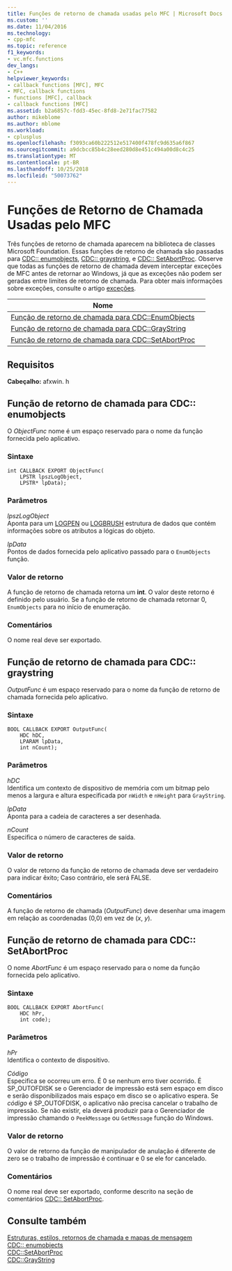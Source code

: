 ```yaml
---
title: Funções de retorno de chamada usadas pelo MFC | Microsoft Docs
ms.custom: ''
ms.date: 11/04/2016
ms.technology:
- cpp-mfc
ms.topic: reference
f1_keywords:
- vc.mfc.functions
dev_langs:
- C++
helpviewer_keywords:
- callback functions [MFC], MFC
- MFC, callback functions
- functions [MFC], callback
- callback functions [MFC]
ms.assetid: b2a6857c-fdd3-45ec-8fd8-2e71fac77582
author: mikeblome
ms.author: mblome
ms.workload:
- cplusplus
ms.openlocfilehash: f3093ca60b222512e517400f478fc9d635a6f867
ms.sourcegitcommit: a9dcbcc85b4c28eed280d8e451c494a00d8c4c25
ms.translationtype: MT
ms.contentlocale: pt-BR
ms.lasthandoff: 10/25/2018
ms.locfileid: "50073762"
---
```

# <a name="callback-functions-used-by-mfc"></a>Funções de Retorno de Chamada Usadas pelo MFC

Três funções de retorno de chamada aparecem na biblioteca de classes Microsoft Foundation. Essas funções de retorno de chamada são passadas para [CDC:: enumobjects](../../mfc/reference/cdc-class.md#enumobjects), [CDC:: graystring](../../mfc/reference/cdc-class.md#graystring), e [CDC:: SetAbortProc](../../mfc/reference/cdc-class.md#setabortproc). Observe que todas as funções de retorno de chamada devem interceptar exceções de MFC antes de retornar ao Windows, já que as exceções não podem ser geradas entre limites de retorno de chamada. Para obter mais informações sobre exceções, consulte o artigo [exceções](../../mfc/exception-handling-in-mfc.md).

|Nome||
|----------|-----------------|
|[Função de retorno de chamada para CDC::EnumObjects](#enum_objects)||
|[Função de retorno de chamada para CDC::GrayString](#graystring)||
|[Função de retorno de chamada para CDC::SetAbortProc](#setabortproc)||

## <a name="requirements"></a>Requisitos

**Cabeçalho:** afxwin. h

## <a name="enum_objects"></a> Função de retorno de chamada para CDC:: enumobjects

O *ObjectFunc* nome é um espaço reservado para o nome da função fornecida pelo aplicativo.

### <a name="syntax"></a>Sintaxe

```
int CALLBACK EXPORT ObjectFunc(
    LPSTR lpszLogObject,
    LPSTR* lpData);
```

### <a name="parameters"></a>Parâmetros

*lpszLogObject*<br/>
Aponta para um [LOGPEN](../../mfc/reference/logpen-structure.md) ou [LOGBRUSH](../../mfc/reference/logbrush-structure.md) estrutura de dados que contém informações sobre os atributos a lógicas do objeto.

*lpData*<br/>
Pontos de dados fornecida pelo aplicativo passado para o `EnumObjects` função.

### <a name="return-value"></a>Valor de retorno

A função de retorno de chamada retorna um **int**. O valor deste retorno é definido pelo usuário. Se a função de retorno de chamada retornar 0, `EnumObjects` para no início de enumeração.

### <a name="remarks"></a>Comentários

O nome real deve ser exportado.

## <a name="graystring"></a>  Função de retorno de chamada para CDC:: graystring

*OutputFunc* é um espaço reservado para o nome da função de retorno de chamada fornecida pelo aplicativo.

### <a name="syntax"></a>Sintaxe

```
BOOL CALLBACK EXPORT OutputFunc(
    HDC hDC,
    LPARAM lpData,
    int nCount);
```

### <a name="parameters"></a>Parâmetros

*hDC*<br/>
Identifica um contexto de dispositivo de memória com um bitmap pelo menos a largura e altura especificada por `nWidth` e `nHeight` para `GrayString`.

*lpData*<br/>
Aponta para a cadeia de caracteres a ser desenhada.

*nCount*<br/>
Especifica o número de caracteres de saída.

### <a name="return-value"></a>Valor de retorno

O valor de retorno da função de retorno de chamada deve ser verdadeiro para indicar êxito; Caso contrário, ele será FALSE.

### <a name="remarks"></a>Comentários

A função de retorno de chamada (*OutputFunc*) deve desenhar uma imagem em relação as coordenadas (0,0) em vez de (*x*, *y*).

## <a name="setabortproc"></a>  Função de retorno de chamada para CDC:: SetAbortProc

O nome *AbortFunc* é um espaço reservado para o nome da função fornecida pelo aplicativo.

### <a name="syntax"></a>Sintaxe

```
BOOL CALLBACK EXPORT AbortFunc(
    HDC hPr,
    int code);
```

### <a name="parameters"></a>Parâmetros

*hPr*<br/>
Identifica o contexto de dispositivo.

*Código*<br/>
Especifica se ocorreu um erro. É 0 se nenhum erro tiver ocorrido. É SP_OUTOFDISK se o Gerenciador de impressão está sem espaço em disco e serão disponibilizados mais espaço em disco se o aplicativo espera. Se *código* é SP_OUTOFDISK, o aplicativo não precisa cancelar o trabalho de impressão. Se não existir, ela deverá produzir para o Gerenciador de impressão chamando o `PeekMessage` ou `GetMessage` função do Windows.

### <a name="return-value"></a>Valor de retorno

O valor de retorno da função de manipulador de anulação é diferente de zero se o trabalho de impressão é continuar e 0 se ele for cancelado.

### <a name="remarks"></a>Comentários

O nome real deve ser exportado, conforme descrito na seção de comentários [CDC:: SetAbortProc](../../mfc/reference/cdc-class.md#setabortproc).

## <a name="see-also"></a>Consulte também

[Estruturas, estilos, retornos de chamada e mapas de mensagem](structures-styles-callbacks-and-message-maps.md)<br/>
[CDC:: enumobjects](../../mfc/reference/cdc-class.md#enumobjects)<br/>
[CDC::SetAbortProc](../../mfc/reference/cdc-class.md#setabortproc)<br/>
[CDC::GrayString](../../mfc/reference/cdc-class.md#graystring)

